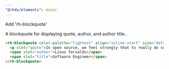 ```yaml
---
"@rhds/elements": minor
---
```


Add 'rh-blockquote'

A blockquote for displaying quote, author, and author title..  

```html
<rh-blockquote color-palette="lightest" align="inline-start" size="default">
  <p slot="quote">In open source, we feel strongly that to really do something well, you have to get a lot of people involved.</p>
  <span slot="author">Linus Torvalds</span>
  <span slot="title">Software Engineer</span>
</rh-blockquote>
```
